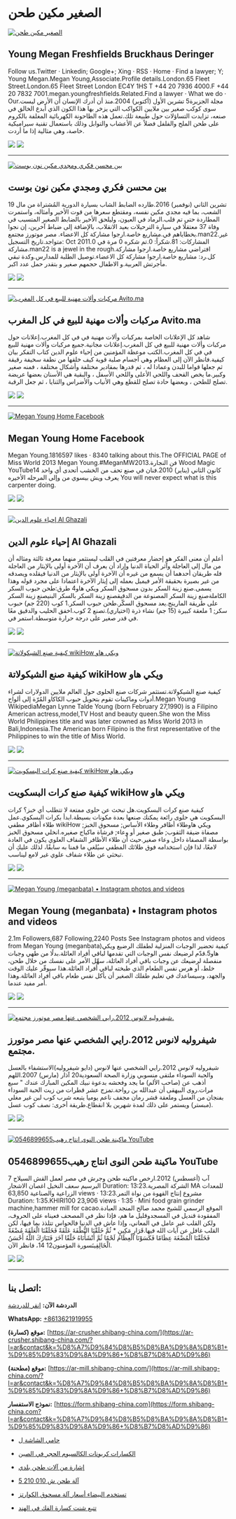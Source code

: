 # الصغير مكين طحن

<a href="https://swt.shibang-china.com/?l=ar&img&k=%D8%A7%D9%84%D8%B5%D8%BA%D9%8A%D8%B1+%D9%85%D9%83%D9%8A%D9%86+%D8%B7%D8%AD%D9%86" target="_blank">![الصغير مكين طحن](http://static.shibang-china.com/all-800x300/1221.jpg)</a>

## Young Megan Freshfields Bruckhaus Deringer
Follow us.Twitter &middot; Linkedin; Google+; Xing &middot; RSS &middot; Home &middot; Find a lawyer; Y; Young Megan.Megan Young,Associate.Profile details.London.65 Fleet Street.London.65 Fleet Street London EC4Y 1HS T +44 20 7936 4000.F +44 20 7832 7001.megan.youngfreshfields.Related.Find a lawyer &middot; What we do &middot; Our.مجلة الجزيرة5 تشرين الأول (أكتوبر) 2004.منذ أن أدرك الإنسان أن الأرض ليست سوى كوكب صغير بين ملايين الكواكب التي يزخر بها هذا الكون الذي أبدع الخالق في صنعه، تزايدت التساؤلات حول طبيعة تلك.تعمل هذه الطاحونة الكهربائية المغلفة بالكروم على طحن الملح والفلفل فضلاً عن الأعشاب والتوابل وذلك باستعمال تقنية سيراميكية خاصة، وهي مثالية إذا ما أردت.


<a href="https://whatsapp.shibangsoft.com/WhatsApp.php" target="_blank" title="WhatsApp">![](http://static.shibang-china.com/icon/whatsapp.png)</a> <a href="https://swt.shibang-china.com/?l=ar&icon&k=%D8%A7%D9%84%D8%B5%D8%BA%D9%8A%D8%B1+%D9%85%D9%83%D9%8A%D9%86+%D8%B7%D8%AD%D9%86" target="_blank">![](http://static.shibang-china.com/icon/chat-ar.png)</a>

---

<a href="https://swt.shibang-china.com/?l=ar&img&k=%D8%A7%D9%84%D8%B5%D8%BA%D9%8A%D8%B1+%D9%85%D9%83%D9%8A%D9%86+%D8%B7%D8%AD%D9%86" target="_blank">![بين محسن فكري ومجدي مكين نون بوست](http://static.shibang-china.com/all-800x300/183.jpg)</a>

## بين محسن فكري ومجدي مكين نون بوست
19 تشرين الثاني (نوفمبر) 2016.طارده الضابط الشاب بسيارة الدورية المُشتراة من مال الشعب، بما فيه مجدي مكين نفسه، ومقتطع سعرها من قوت الأخير وأمثاله، واستمرت المطاردة حتى تم قلب.الرماد في العيون، وليلحق الأخير بالضابط الصغير المتسبب في وفاة 37 معتقلًا في سيارة الترحيلات بعيد الانقلاب، بالإضافة إلى ضباط آخرين، إن نجوا بخطاياهم في.مشاريع خاصة.ارجوا مشاركة كل الاعضاء. مصر موتورز مجتمع.man22.غير متواجد.تاريخ التسجيل: Oct 2011.المشاركات: 81.شكراً: 0.تم شكره 0 مرة في 0 مشاركة.man22 is a jewel in the rough.افتراضي مشاريع خاصة.ارجوا مشاركة كل.رد: مشاريع خاصة.ارجوا مشاركة كل الاعضاء.توصيل الطلبة للمدارس.وكدة تبقي مأجرتش العربية.و الاطفال حجمهم صغير و بتقدر حمل عدد اكبر.


<a href="https://whatsapp.shibangsoft.com/WhatsApp.php" target="_blank" title="WhatsApp">![](http://static.shibang-china.com/icon/whatsapp.png)</a> <a href="https://swt.shibang-china.com/?l=ar&icon&k=%D8%A7%D9%84%D8%B5%D8%BA%D9%8A%D8%B1+%D9%85%D9%83%D9%8A%D9%86+%D8%B7%D8%AD%D9%86" target="_blank">![](http://static.shibang-china.com/icon/chat-ar.png)</a>

---

<a href="https://swt.shibang-china.com/?l=ar&img&k=%D8%A7%D9%84%D8%B5%D8%BA%D9%8A%D8%B1+%D9%85%D9%83%D9%8A%D9%86+%D8%B7%D8%AD%D9%86" target="_blank">![مركبات وألات مهنية للبيع في كل المغرب Avito.ma](http://static.shibang-china.com/all-800x300/308.jpg)</a>

## مركبات وألات مهنية للبيع في كل المغرب Avito.ma
شاهد كل الإعلانات الخاصة بمركبات وألات مهنية في في كل المغرب.إعلانات حول مركبات وألات مهنية للبيع في كل المغرب.إعلانات مجانية.جميع مركبات وألات مهنية للبيع في في كل المغرب.الكتب موعظة المؤمنين من إحياء علوم الدين كتاب التفكر بيان كيفية.فانظر الآن إلى العظام وهي أجسام صلبة قوية كيف خلقها من نطفة سخيفة رقيقة ثم جعلها قواما للبدن وعمادا له ، ثم قدرها بمقادير مختلفة وأشكال مختلفة ، فمنه صغير وكبير.ما يخص القحف واللحي الأعلى واللحي الأسفل ، والبقية هي الأسنان بعضها عريضة تصلح للطحن ، وبعضها حادة تصلح للقطع وهي الأنياب والأضراس والثنايا ، ثم جعل الرقبة.


<a href="https://whatsapp.shibangsoft.com/WhatsApp.php" target="_blank" title="WhatsApp">![](http://static.shibang-china.com/icon/whatsapp.png)</a> <a href="https://swt.shibang-china.com/?l=ar&icon&k=%D8%A7%D9%84%D8%B5%D8%BA%D9%8A%D8%B1+%D9%85%D9%83%D9%8A%D9%86+%D8%B7%D8%AD%D9%86" target="_blank">![](http://static.shibang-china.com/icon/chat-ar.png)</a>

---

<a href="https://swt.shibang-china.com/?l=ar&img&k=%D8%A7%D9%84%D8%B5%D8%BA%D9%8A%D8%B1+%D9%85%D9%83%D9%8A%D9%86+%D8%B7%D8%AD%D9%86" target="_blank">![Megan Young Home Facebook](http://static.shibang-china.com/all-800x300/219.jpg)</a>

## Megan Young Home Facebook
Megan Young.1816597 likes · 8340 talking about this.The OFFICIAL PAGE of Miss World 2013 Megan Young.#MeganMW2013.فن النجارة Wood Magic YouTube14 كانون الثاني (يناير) 2010.فنان في صنع تحف من الخشب أتحدى أي واحد يعرف ويش بيسوي من وإلى المرحله الأخيره You will never expect what is this carpenter doing.


<a href="https://whatsapp.shibangsoft.com/WhatsApp.php" target="_blank" title="WhatsApp">![](http://static.shibang-china.com/icon/whatsapp.png)</a> <a href="https://swt.shibang-china.com/?l=ar&icon&k=%D8%A7%D9%84%D8%B5%D8%BA%D9%8A%D8%B1+%D9%85%D9%83%D9%8A%D9%86+%D8%B7%D8%AD%D9%86" target="_blank">![](http://static.shibang-china.com/icon/chat-ar.png)</a>

---

<a href="https://swt.shibang-china.com/?l=ar&img&k=%D8%A7%D9%84%D8%B5%D8%BA%D9%8A%D8%B1+%D9%85%D9%83%D9%8A%D9%86+%D8%B7%D8%AD%D9%86" target="_blank">![إحياء علوم الدين Al Ghazali](http://static.shibang-china.com/all-800x300/361.jpg)</a>

## إحياء علوم الدين Al Ghazali
أعلم أن معنى الفكر هو إحضار معرفتين في القلب ليستثمر منهما معرفة ثالثة ومثاله أن من مال إلى العاجلة وآثر الحياة الدنيا وإراد أن يعرف أن الآخرة أولى بالإيثار من العاجلة فله طريقان أحدهما أن يسمع من غيره أن الآخرة أولى بالإيثار من الدنيا فيقلده ويصدقه من غير بصيرة بحقيقة الأمر فيميل بعمله إلى إيثار الآخرة اعتمادا على مجرد قوله وهذا يسمى.صنع زينة السكر بدون مسحوق السكر ويكي هاو4 طرق:طحن حبوب السكر الكاملةصنع زينة السكر المصنوعة من الدقيقصنع زينة السكر بالسكر البنيصنع زينة السكر على طريقة المارينج.يعد مسحوق السكّر.طحن حبوب السكر.1 كوب (220 جم) حبوب سكر; 1 ملعقة كبيرة (15 جم) نشاء ذرة (اختياري).تصنع 2 كوب.اخفق الحليب والدقيق معًا في قدر صغير على درجة حرارة متوسطة.استمر في.


<a href="https://whatsapp.shibangsoft.com/WhatsApp.php" target="_blank" title="WhatsApp">![](http://static.shibang-china.com/icon/whatsapp.png)</a> <a href="https://swt.shibang-china.com/?l=ar&icon&k=%D8%A7%D9%84%D8%B5%D8%BA%D9%8A%D8%B1+%D9%85%D9%83%D9%8A%D9%86+%D8%B7%D8%AD%D9%86" target="_blank">![](http://static.shibang-china.com/icon/chat-ar.png)</a>

---

<a href="https://swt.shibang-china.com/?l=ar&img&k=%D8%A7%D9%84%D8%B5%D8%BA%D9%8A%D8%B1+%D9%85%D9%83%D9%8A%D9%86+%D8%B7%D8%AD%D9%86" target="_blank">![كيفية صنع الشيكولاتة wikiHow ويكي هاو](http://static.shibang-china.com/all-800x300/1509.jpg)</a>

## كيفية صنع الشيكولاتة wikiHow ويكي هاو
كيفية صنع الشيكولاتة.تستثمر شركات صنع الحلوى حول العالم ملايين الدولارات لشراء أدوات وماكينات تقوم بتحويل حبوب الكاكاو المُرّة إلى ألواح.Megan Young WikipediaMegan Lynne Talde Young (born February 27,1990) is a Filipino American actress,model,TV Host and beauty queen.She won the Miss World Philippines title and was later crowned as Miss World 2013 in Bali,Indonesia.The American born Filipino is the first representative of the Philippines to win the title of Miss World.


<a href="https://whatsapp.shibangsoft.com/WhatsApp.php" target="_blank" title="WhatsApp">![](http://static.shibang-china.com/icon/whatsapp.png)</a> <a href="https://swt.shibang-china.com/?l=ar&icon&k=%D8%A7%D9%84%D8%B5%D8%BA%D9%8A%D8%B1+%D9%85%D9%83%D9%8A%D9%86+%D8%B7%D8%AD%D9%86" target="_blank">![](http://static.shibang-china.com/icon/chat-ar.png)</a>

---

<a href="https://swt.shibang-china.com/?l=ar&img&k=%D8%A7%D9%84%D8%B5%D8%BA%D9%8A%D8%B1+%D9%85%D9%83%D9%8A%D9%86+%D8%B7%D8%AD%D9%86" target="_blank">![كيفية صنع كرات البسكويت wikiHow ويكي هاو](http://static.shibang-china.com/all-800x300/945.jpg)</a>

## كيفية صنع كرات البسكويت wikiHow ويكي هاو
كيفية صنع كرات البسكويت.هل تبحث عن حلوى ممتعة لا تتطلب أي خبز؟ كرات البسكويت هي حلوى رائعة يمكنك صنعها بعدة مكونات بسيطة.ابدأ بكرات البسكوي.عمل طلاء أظافر مطفي wikiHow ويكي هاوطلاء أظافر وطلاء الأساس; مسحوق الخبز; مصفاة ضيقة الثقوب; طبق صغير أو وِعاء; فرشاة ماكياج صغيره.انخلي مسحوق الخبز بواسطة المصفاة داخل وعاء صغير.حيث أن طلاء الأظافر الشفاف العلوي يكون في العادة لامعًا، لذا فإن استخدامه فوق طلائك المطفي سيُلغي ما قمنا به سابقًا، لذلك عليكِ أن تبحثي عن طلاء شفاف علوي غير لامع ليناسب.


<a href="https://whatsapp.shibangsoft.com/WhatsApp.php" target="_blank" title="WhatsApp">![](http://static.shibang-china.com/icon/whatsapp.png)</a> <a href="https://swt.shibang-china.com/?l=ar&icon&k=%D8%A7%D9%84%D8%B5%D8%BA%D9%8A%D8%B1+%D9%85%D9%83%D9%8A%D9%86+%D8%B7%D8%AD%D9%86" target="_blank">![](http://static.shibang-china.com/icon/chat-ar.png)</a>

---

<a href="https://swt.shibang-china.com/?l=ar&img&k=%D8%A7%D9%84%D8%B5%D8%BA%D9%8A%D8%B1+%D9%85%D9%83%D9%8A%D9%86+%D8%B7%D8%AD%D9%86" target="_blank">![Megan Young (meganbata) • Instagram photos and videos](http://static.shibang-china.com/all-800x300/598.jpg)</a>

## Megan Young (meganbata) • Instagram photos and videos
2.1m Followers,687 Following,2240 Posts See Instagram photos and videos from Megan Young (meganbata)كيفية تحضير الوجبات المنزلية لطفلك الرضيع ويكي هاو5.قدّم لرضيعك نفس الوجبات التي تقدمها لباقي أفراد العائلة.بدلًا من طهي وجبات منفصلة لرضيعك عن وجبات باقي أفراد العائلة، سهِّل الأمر على نفسك من خلال طحن، خلط، أو هرس نفس الطعام الذي طبخته لباقي أفراد العائلة.هذا سيوفّر عليك الوقت والجهد، وسيساعدك في تعليم طفلك الصغير أن يأكل نفس طعام باقي أفراد العائلة.وهذا أمر مفيد عندما.


<a href="https://whatsapp.shibangsoft.com/WhatsApp.php" target="_blank" title="WhatsApp">![](http://static.shibang-china.com/icon/whatsapp.png)</a> <a href="https://swt.shibang-china.com/?l=ar&icon&k=%D8%A7%D9%84%D8%B5%D8%BA%D9%8A%D8%B1+%D9%85%D9%83%D9%8A%D9%86+%D8%B7%D8%AD%D9%86" target="_blank">![](http://static.shibang-china.com/icon/chat-ar.png)</a>

---

<a href="https://swt.shibang-china.com/?l=ar&img&k=%D8%A7%D9%84%D8%B5%D8%BA%D9%8A%D8%B1+%D9%85%D9%83%D9%8A%D9%86+%D8%B7%D8%AD%D9%86" target="_blank">![شيفروليه لانوس 2012.رايي الشخصي عنها مصر موتورز مجتمع.](http://static.shibang-china.com/all-800x300/1273.jpg)</a>

## شيفروليه لانوس 2012.رايي الشخصي عنها مصر موتورز مجتمع.
شيفروليه لانوس 2012.رايي الشخصي عنها ﻻنوس (دايو شيفروليه)الاستشفاء بالعسل والحبة السوداء ملتقى منسوبي وزارة الصحة السعودية20 آذار (مارس) 2007.اللهم أذهب عن (صاحب الألم) ما يجد وفحشه بدعوة نبيك المكين المبارك عندك &quot; سبع مرات.روى البيهقى أن عبدالله بن رواحة.تمزج عشر قطرات من زيت الحبة السوداء بفنجان من العسل وملعقة قشر رمان مجفف ناعم يوميا يتبعه شرب كوب لبن غير مغلي (مبستر) ويستمر على ذلك لمدة شهرين بلا انقطاع.طريقة أخرى: نصف كوب عسل.


<a href="https://whatsapp.shibangsoft.com/WhatsApp.php" target="_blank" title="WhatsApp">![](http://static.shibang-china.com/icon/whatsapp.png)</a> <a href="https://swt.shibang-china.com/?l=ar&icon&k=%D8%A7%D9%84%D8%B5%D8%BA%D9%8A%D8%B1+%D9%85%D9%83%D9%8A%D9%86+%D8%B7%D8%AD%D9%86" target="_blank">![](http://static.shibang-china.com/icon/chat-ar.png)</a>

---

<a href="https://swt.shibang-china.com/?l=ar&img&k=%D8%A7%D9%84%D8%B5%D8%BA%D9%8A%D8%B1+%D9%85%D9%83%D9%8A%D9%86+%D8%B7%D8%AD%D9%86" target="_blank">![ماكينة طحن النوى انتاج رهيب0546899655 YouTube](http://static.shibang-china.com/all-800x300/89.jpg)</a>

## ماكينة طحن النوى انتاج رهيب0546899655 YouTube
7 آب (أغسطس) 2012.ارخص ماكينه طحن وجرش في مصر لعمل القش السيلاج البرسيم سعف النخيل اغصان الاشجار Duration: 13:23.الشركة المصرية MA للمعدات الزراعية والصناعية 63,850 views &middot; 13:23.مشروع إنتاج القهوة من نواة التمر Duration: 1:35.KHIRI100 23,906 views &middot; 1:35 &middot; Mini food grain grinder machine,hammer mill for cacao.الموقع الرسمي للشيخ محمد صالح المنجد العبادة المفقودة قنديل في المسجدوقليل ما هم، فإذا نظر في المصحف فعيناه على الحروف، ولكن القلب غير عامل في المعاني، وإذا عاش في الدنيا فالحواس تتلذذ بما فيها، لكن القلب غافل عن آيات الله فيها.قَرَارٍ مَكِينٍ * ثُمَّ خَلَقْنَا النُّطْفَةَ عَلَقَةً فَخَلَقْنَا الْعَلَقَةَ مُضْغَةً فَخَلَقْنَا الْمُضْغَةَ عِظَامًا فَكَسَوْنَا الْعِظَامَ لَحْمًا ثُمَّ أَنْشَأْنَاهُ خَلْقًا آخَرَ فَتَبَارَكَ اللَّهُ أَحْسَنُ الْخَالِقِينَسورة المؤمنون12 14، فانظر الآن.


<a href="https://whatsapp.shibangsoft.com/WhatsApp.php" target="_blank" title="WhatsApp">![](http://static.shibang-china.com/icon/whatsapp.png)</a> <a href="https://swt.shibang-china.com/?l=ar&icon&k=%D8%A7%D9%84%D8%B5%D8%BA%D9%8A%D8%B1+%D9%85%D9%83%D9%8A%D9%86+%D8%B7%D8%AD%D9%86" target="_blank">![](http://static.shibang-china.com/icon/chat-ar.png)</a>

---
## اتصل بنا:

**الدردشة الآن:** [انقر للدردشة](https://swt.shibang-china.com?l=ar&contact&k=%D8%A7%D9%84%D8%B5%D8%BA%D9%8A%D8%B1+%D9%85%D9%83%D9%8A%D9%86+%D8%B7%D8%AD%D9%86)

**WhatsApp:**  [+8613621919955](https://whatsapp.shibangsoft.com/WhatsApp.php)

**موقع (كسارة):** [https://ar-crusher.shibang-china.com/](https://ar-crusher.shibang-china.com/?l=ar&contact&k=%D8%A7%D9%84%D8%B5%D8%BA%D9%8A%D8%B1+%D9%85%D9%83%D9%8A%D9%86+%D8%B7%D8%AD%D9%86)

**موقع (مطحنة):** [https://ar-mill.shibang-china.com/](https://ar-mill.shibang-china.com/?l=ar&contact&k=%D8%A7%D9%84%D8%B5%D8%BA%D9%8A%D8%B1+%D9%85%D9%83%D9%8A%D9%86+%D8%B7%D8%AD%D9%86)

**نموذج الاستفسار:** [https://form.shibang-china.com](https://form.shibang-china.com?l=ar&contact&k=%D8%A7%D9%84%D8%B5%D8%BA%D9%8A%D8%B1+%D9%85%D9%83%D9%8A%D9%86+%D8%B7%D8%AD%D9%86)

* [حامي الشاشة ل](../27/%D8%AD%D8%A7%D9%85%D9%8A%20%D8%A7%D9%84%D8%B4%D8%A7%D8%B4%D8%A9%20%D9%84.md)

* [الكسارات كربونات الكالسيوم الحجر في الصين](../26/%D8%A7%D9%84%D9%83%D8%B3%D8%A7%D8%B1%D8%A7%D8%AA%20%D9%83%D8%B1%D8%A8%D9%88%D9%86%D8%A7%D8%AA%20%D8%A7%D9%84%D9%83%D8%A7%D9%84%D8%B3%D9%8A%D9%88%D9%85%20%D8%A7%D9%84%D8%AD%D8%AC%D8%B1%20%D9%81%D9%8A%20%D8%A7%D9%84%D8%B5%D9%8A%D9%86.md)

* [إشارة من آلات طحن بلدي](../27/%D8%A5%D8%B4%D8%A7%D8%B1%D8%A9%20%D9%85%D9%86%20%D8%A2%D9%84%D8%A7%D8%AA%20%D8%B7%D8%AD%D9%86%20%D8%A8%D9%84%D8%AF%D9%8A.md)

* [آلة طحن ش 010 210 5](../27/%D8%A2%D9%84%D8%A9%20%D8%B7%D8%AD%D9%86%20%D8%B4%20010%20210%205.md)

* [تستخدم البيضاء أسعار آلة مسحوق الكوارتز](../30/%D8%AA%D8%B3%D8%AA%D8%AE%D8%AF%D9%85%20%D8%A7%D9%84%D8%A8%D9%8A%D8%B6%D8%A7%D8%A1%20%D8%A3%D8%B3%D8%B9%D8%A7%D8%B1%20%D8%A2%D9%84%D8%A9%20%D9%85%D8%B3%D8%AD%D9%88%D9%82%20%D8%A7%D9%84%D9%83%D9%88%D8%A7%D8%B1%D8%AA%D8%B2.md)

* [تتبع شنت كسارة الفك في الهند](../28/%D8%AA%D8%AA%D8%A8%D8%B9%20%D8%B4%D9%86%D8%AA%20%D9%83%D8%B3%D8%A7%D8%B1%D8%A9%20%D8%A7%D9%84%D9%81%D9%83%20%D9%81%D9%8A%20%D8%A7%D9%84%D9%87%D9%86%D8%AF.md)